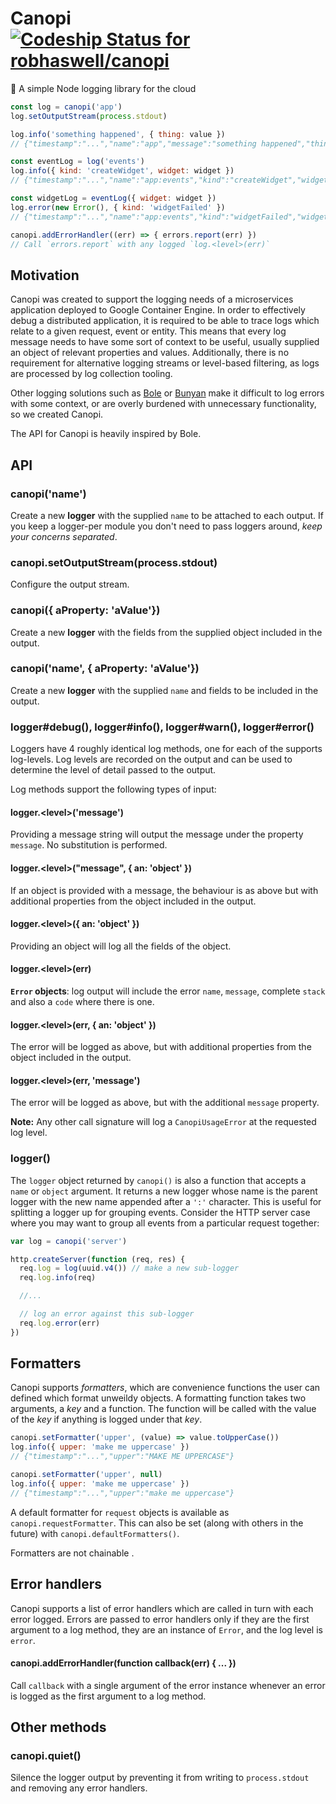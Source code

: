 # Canopi [ ![Codeship Status for robhaswell/canopi](https://app.codeship.com/projects/49893e50-c891-0134-6fb0-6ac8e955f005/status?branch=master)](https://app.codeship.com/projects/199046)
🌴 A simple Node logging library for the cloud

```js
const log = canopi('app')
log.setOutputStream(process.stdout)

log.info('something happened', { thing: value })
// {"timestamp":"...","name":"app","message":"something happened","thing":value}

const eventLog = log('events')
log.info({ kind: 'createWidget', widget: widget })
// {"timestamp":"...","name":"app:events","kind":"createWidget","widget":widget}

const widgetLog = eventLog({ widget: widget })
log.error(new Error(), { kind: 'widgetFailed' })
// {"timestamp":"...","name":"app:events","kind":"widgetFailed","widget":widget,"err":{ name, message, [code], stack }}

canopi.addErrorHandler((err) => { errors.report(err) })
// Call `errors.report` with any logged `log.<level>(err)`
```

## Motivation

Canopi was created to support the logging needs of a microservices application deployed to Google Container Engine.
In order to effectively debug a distributed application, it is required to be able to trace logs which relate to a given request, event or entity.
This means that every log message needs to have some sort of context to be useful, usually supplied an object of relevant properties and values.
Additionally, there is no requirement for alternative logging streams or level-based filtering, as logs are processed by log collection tooling.

Other logging solutions such as [Bole](https://github.com/rvagg/canopi) or [Bunyan](https://github.com/trentm/node-bunyan) make it difficult to log errors with some context, or are overly burdened with unnecessary functionality, so we created Canopi.

The API for Canopi is heavily inspired by Bole.

## API

### canopi('name')

Create a new **logger** with the supplied `name` to be attached to each output.
If you keep a logger-per module you don't need to pass loggers around, *keep your concerns separated*.

### canopi.setOutputStream(process.stdout)

Configure the output stream.

### canopi({ aProperty: 'aValue'})

Create a new **logger** with the fields from the supplied object included in the output.

### canopi('name', { aProperty: 'aValue'})

Create a new **logger** with the supplied `name` and fields to be included in the output.

### logger#debug(), logger#info(), logger#warn(), logger#error()

Loggers have 4 roughly identical log methods, one for each of the supports log-levels.
Log levels are recorded on the output and can be used to determine the level of detail passed to the output.

Log methods support the following types of input:

#### logger.\<level\>('message')

Providing a message string will output the message under the property `message`.
No substitution is performed.

#### logger.\<level\>("message", { an: 'object' })

If an object is provided with a message, the behaviour is as above but with additional properties from the object included in the output.

#### logger.\<level\>({ an: 'object' })

Providing an object will log all the fields of the object.

#### logger.\<level\>(err)

**`Error` objects**: log output will include the error `name`, `message`, complete `stack` and also a `code` where there is one.

#### logger.\<level\>(err, { an: 'object' })

The error will be logged as above, but with additional properties from the object included in the output.

#### logger.\<level\>(err, 'message')

The error will be logged as above, but with the additional `message` property.

**Note:** Any other call signature will log a `CanopiUsageError` at the requested log level.

### logger()

The `logger` object returned by `canopi()` is also a function that accepts a `name` or `object` argument.
It returns a new logger whose name is the parent logger with the new name appended after a `':'` character.
This is useful for splitting a logger up for grouping events.
Consider the HTTP server case where you may want to group all events from a particular request together:

```js
var log = canopi('server')

http.createServer(function (req, res) {
  req.log = log(uuid.v4()) // make a new sub-logger
  req.log.info(req)

  //...

  // log an error against this sub-logger
  req.log.error(err)
})
```

## Formatters

Canopi supports _formatters_, which are convenience functions the user can defined which format unweildy objects.
A formatting function takes two arguments, a _key_ and a function.
The function will be called with the value of the _key_ if anything is logged under that _key_.

```js
canopi.setFormatter('upper', (value) => value.toUpperCase())
log.info({ upper: 'make me uppercase' })
// {"timestamp":"...","upper":"MAKE ME UPPERCASE"}

canopi.setFormatter('upper', null)
log.info({ upper: 'make me uppercase' })
// {"timestamp":"...","upper":"make me uppercase"}
```

A default formatter for `request` objects is available as `canopi.requestFormatter`.
This can also be set (along with others in the future) with `canopi.defaultFormatters()`.

Formatters are not chainable .

## Error handlers

Canopi supports a list of error handlers which are called in turn with each error logged.
Errors are passed to error handlers only if they are the first argument to a log method, they are an instance of `Error`, and the log level is `error`.

#### canopi.addErrorHandler(function callback(err) { ... })

Call `callback` with a single argument of the error instance whenever an error is logged as the first argument to a log method.

## Other methods

### canopi.quiet()

Silence the logger output by preventing it from writing to `process.stdout` and removing any error handlers.
